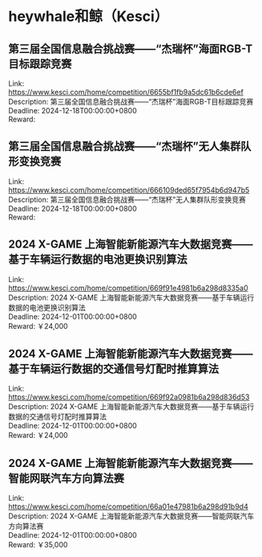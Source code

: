 # heywhale和鲸（Kesci）



## 第三届全国信息融合挑战赛——“杰瑞杯”海面RGB-T目标跟踪竞赛

Link: https://www.kesci.com/home/competition/6655bf1fb9a5dc61b6cde6ef  
Description: 第三届全国信息融合挑战赛——“杰瑞杯”海面RGB-T目标跟踪竞赛  
Deadline: 2024-12-18T00:00:00+0800  
Reward:   


## 第三届全国信息融合挑战赛——“杰瑞杯”无人集群队形变换竞赛

Link: https://www.kesci.com/home/competition/666109ded65f7954b6d947b5  
Description: 第三届全国信息融合挑战赛——“杰瑞杯”无人集群队形变换竞赛  
Deadline: 2024-12-18T00:00:00+0800  
Reward:   


## 2024 X-GAME 上海智能新能源汽车大数据竞赛——基于车辆运行数据的电池更换识别算法

Link: https://www.kesci.com/home/competition/669f91e4981b6a298d8335a0  
Description: 2024 X-GAME 上海智能新能源汽车大数据竞赛——基于车辆运行数据的电池更换识别算法  
Deadline: 2024-12-01T00:00:00+0800  
Reward: ￥24,000  


## 2024 X-GAME 上海智能新能源汽车大数据竞赛——基于车辆运行数据的交通信号灯配时推算算法

Link: https://www.kesci.com/home/competition/669f92a0981b6a298d836d53  
Description: 2024 X-GAME 上海智能新能源汽车大数据竞赛——基于车辆运行数据的交通信号灯配时推算算法  
Deadline: 2024-12-01T00:00:00+0800  
Reward: ￥24,000  


## 2024 X-GAME 上海智能新能源汽车大数据竞赛——智能网联汽车方向算法赛

Link: https://www.kesci.com/home/competition/66a01e47981b6a298d91b9d4  
Description: 2024 X-GAME 上海智能新能源汽车大数据竞赛——智能网联汽车方向算法赛  
Deadline: 2024-12-01T00:00:00+0800  
Reward: ￥35,000  

